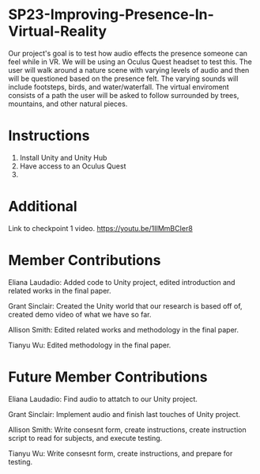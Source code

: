 # SP23-Improving-Presence-In-Virtual-Reality

Our project's goal is to test how audio effects the presence someone can feel while in VR. We will be using an Oculus Quest headset to test this. The user will walk around a nature scene with varying levels of audio and then will be questioned based on the presence felt. The varying sounds will include footsteps, birds, and water/waterfall. The virtual enviroment consists of a path the user will be asked to follow surrounded by trees, mountains, and other natural pieces. 

# Instructions 

1. Install Unity and Unity Hub
2. Have access to an Oculus Quest 
3. 






# Additional 
Link to checkpoint 1 video. https://youtu.be/1IIMmBCIer8 

# Member Contributions
Eliana Laudadio: Added code to Unity project, edited introduction and related works in the final paper.

Grant Sinclair: Created the Unity world that our research is based off of, created demo video of what we have so far.

Allison Smith: Edited related works and methodology in the final paper.

Tianyu Wu: Edited methodology in the final paper.

# Future Member Contributions
Eliana Laudadio: Find audio to attatch to our Unity project.

Grant Sinclair: Implement audio and finish last touches of Unity project.

Allison Smith: Write consesnt form, create instructions, create instruction script to read for subjects, and execute testing.

Tianyu Wu: Write consesnt form, create instructions, and prepare for testing.
